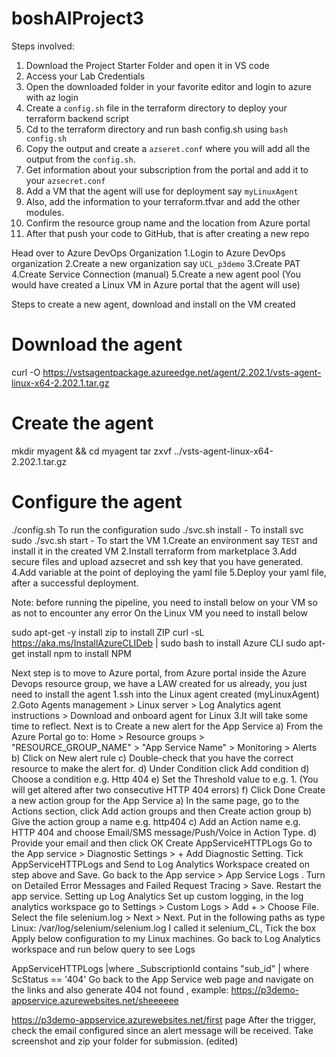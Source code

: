 # boshAIProject3

Steps involved:
1. Download the Project Starter Folder and open it in VS code
2. Access your Lab Credentials 
3. Open the downloaded folder in your favorite editor and login to azure with az login 
4. Create a `config.sh` file in the terraform directory to deploy your terraform backend script
5. Cd to the terraform directory and run bash config.sh using `bash config.sh`
6. Copy the output and create a `azseret.conf` where you will add all the output from the `config.sh`.
7. Get information about your subscription from the portal and add it to your `azsecret.conf`
8. Add a VM that the agent will use for deployment say `myLinuxAgent`
9. Also, add the information to your  terraform.tfvar and add the other modules.
10. Confirm the resource group name and the location from Azure portal
11. After that push your code to GitHub, that is after creating a new repo

Head over to Azure DevOps Organization
1.Login to Azure DevOps organization
2.Create a new organization say `UCL_p3demo`
3.Create PAT
4.Create Service Connection (manual)
5.Create a new agent pool (You would have created a Linux VM in Azure portal that the agent will use)

Steps to create a new agent, download and install on the VM created
# Download the agent
curl -O https://vstsagentpackage.azureedge.net/agent/2.202.1/vsts-agent-linux-x64-2.202.1.tar.gz
# Create the agent
mkdir myagent && cd myagent
tar zxvf ../vsts-agent-linux-x64-2.202.1.tar.gz
# Configure the agent
./config.sh To run the configuration
sudo ./svc.sh install - To install svc
sudo ./svc.sh start - To start the VM
1.Create an environment say `TEST` and install it in the created VM
2.Install terraform from marketplace
3.Add secure files and upload azsecret and ssh key that you have generated.
4.Add variable at the point of deploying the yaml file
5.Deploy your yaml file, after a successful deployment.

Note: before running the pipeline, you need to install below on your VM so as not to encounter any error
On the Linux VM you need to install below

sudo apt-get -y install zip to install ZIP
curl -sL https://aka.ms/InstallAzureCLIDeb | sudo bash to install Azure CLI
sudo apt-get install npm to install NPM

Next step is to move to Azure portal, from Azure portal inside the Azure Devops resource group, we have a LAW created for us already, you just need to install the agent
1.ssh into the Linux agent created (myLinuxAgent)
2.Goto Agents management > Linux server > Log Analytics agent instructions > Download and onboard agent for Linux
3.It will take some time to reflect.
Next is to
Create a new alert for the App Service
a) From the Azure Portal go to:
Home > Resource groups > "RESOURCE_GROUP_NAME" > "App Service Name" > Monitoring > Alerts
b) Click on New alert rule
c) Double-check that you have the correct resource to make the alert for.
d) Under Condition click Add condition
d) Choose a condition e.g. Http 404
e) Set the Threshold value to e.g. 1. (You will get altered after two consecutive HTTP 404 errors)
f) Click Done
Create a new action group for the App Service
a) In the same page, go to the Actions section, click Add action groups and then Create action group
b) Give the action group a name e.g. http404
c) Add an Action name e.g. HTTP 404 and choose Email/SMS message/Push/Voice in Action Type.
d) Provide your email and then click OK
Create AppServiceHTTPLogs
Go to the App service > Diagnostic Settings > + Add Diagnostic Setting. Tick AppServiceHTTPLogs and Send to Log Analytics Workspace created on step above and Save.
Go back to the App service > App Service Logs . Turn on Detailed Error Messages and Failed Request Tracing > Save. Restart the app service.
Setting up Log Analytics
Set up custom logging, in the log analytics workspace go to Settings > Custom Logs > Add + > Choose File. Select the file selenium.log > Next > Next. Put in the following paths as type Linux:
/var/log/selenium/selenium.log
I called it selenium_CL, Tick the box Apply below configuration to my Linux machines.
Go back to Log Analytics workspace and run below query to see Logs

AppServiceHTTPLogs 
|where _SubscriptionId contains "sub_id"
| where ScStatus == '404'
Go back to the App Service web page and navigate on the links and also generate 404 not found , example:
https://p3demo-appservice.azurewebsites.net/sheeeeee

https://p3demo-appservice.azurewebsites.net/first page
After the trigger, check the email configured since an alert message will be received. Take screenshot and zip your folder for submission. (edited) 
